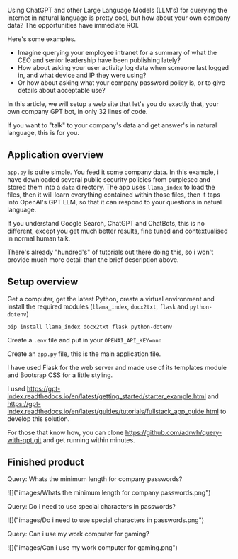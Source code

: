 Using ChatGPT and other Large Language Models (LLM's) for querying the internet in natural language is pretty cool, but how about your own company data?  The opportunities have immediate ROI.

Here's some examples.
* Imagine querying your employee intranet for a summary of what the CEO and senior leadership have been publishing lately?
* How about asking your user activity log data when someone last logged in, and what device and IP they were using?
* Or how about asking what your company password policy is, or to give details about acceptable use?

In this article, we will setup a web site that let's you do exactly that, your own company GPT bot, in only 32 lines of code.

If you want to "talk" to your company's data and get answer's in natural language, this is for you.

## Application overview

`app.py` is quite simple.  You feed it some company data.  In this example, i have downloaded several public security policies from purplesec and stored them into a `data` directory.  The app uses `llama_index` to load the files, then it will learn everything contained within those files, then it taps into OpenAI's GPT LLM, so that it can respond to your questions in natual language.

If you understand Google Search, ChatGPT and ChatBots, this is no different, except you get much better results, fine tuned and contextualised in normal human talk.

There's already "hundred's" of tutorials out there doing this, so i won't provide much more detail than the brief description above.

## Setup overview

Get a computer, get the latest Python, create a virtual environment and install the required modules (`llama_index`, `docx2txt`, `flask` and `python-dotenv`)

```
pip install llama_index docx2txt flask python-dotenv
```

Create a `.env` file and put in your `OPENAI_API_KEY=nnn`

Create an `app.py` file, this is the main application file.

I have used Flask for the web server and made use of its templates module and Bootsrap CSS for a little styling.

I used https://gpt-index.readthedocs.io/en/latest/getting_started/starter_example.html and https://gpt-index.readthedocs.io/en/latest/guides/tutorials/fullstack_app_guide.html to develop this solution.


For those that know how, you can clone https://github.com/adrwh/query-with-gpt.git and get running within minutes.

## Finished product

Query: Whats the minimum length for company passwords?

![]("images/Whats the minimum length for company passwords.png")

Query: Do i need to use special characters in passwords?

![]("images/Do i need to use special characters in passwords.png")

Query: Can i use my work computer for gaming?

![]("images/Can i use my work computer for gaming.png")